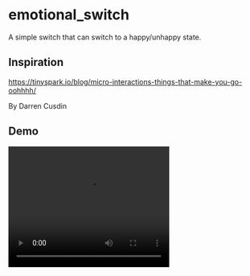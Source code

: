 # emotional_switch

A simple switch that can switch to a happy/unhappy state.


## Inspiration

https://tinyspark.io/blog/micro-interactions-things-that-make-you-go-oohhhh/

By Darren Cusdin

## Demo

<video width="320" height="240" controls>
  <source src="https://github.com/vanlooverenkoen/flutter_playground/blob/micro-interactions/emotional_switch/emotional_switch/assets/demo.mp4?raw=true" type="video/mp4"/>
</video>
